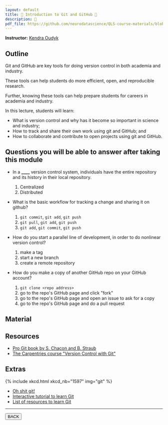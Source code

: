 ```yaml
---
layout: default
title: 🌳 Introduction to Git and GitHub 🌳
description: 🌳
pdf_file: https://github.com/neurodatascience/QLS-course-materials/blob/main/Lectures/2025/03_git-github/03_git-github_KO_2025.pdf
---
```


**Instructor:** [Kendra Oudyk](https://github.com/koudyk)

## Outline

Git and GitHub are key tools for doing version control in both academia and industry.

These tools can help students do more efficient, open, and reproducible research.

Further, knowing these tools can help prepare students for careers in academia and industry.

In this lecture, students will learn:

-   What is version control and why has it become so important in science and industry;
-   How to track and share their own work using git and GitHub; and
-   How to collaborate and contribute to open projects using git and GitHub.

## Questions you will be able to answer after taking this module

-   In a **\_\_\_\_** version control system, individuals have the entire repository and its history in their local repository.
    1.  Centralized
    1.  Distributed

-   What is the basic workflow for tracking a change and sharing it on github?
    1.  `git commit`, `git add`, `git push`
    1.  `git pull`, `git add`, `git push`
    1.  `git add`, `git commit`, `git push`

-   How do you start a parallel line of development, in order to do nonlinear  version control?
    1.  make a tag
    1.  start a new branch
    1.  create a remote repository

-   How do you make a copy of another GitHub repo on your GitHub account?
    1.  `git clone <repo address>`
    1.  go to the repo's GitHub page and click "fork"
    1.  go to the repo's GitHub page and open an issue to ask for a copy
    1.  go to the repo's GitHub page and do a pull request

## Material

<object data="{{ site.url }}/assets/material/03_git-github_KO_2025.pdf " width="1000" height="1000" type='application/pdf'>
</object>

## Resources

-   [Pro Git book by S. Chacon and B. Straub](https://git-scm.com/book/en/v2)
-   [The Carpentries course "Version Control with Git"](https://swcarpentry.github.io/git-novice/)

## Extras

{% include xkcd.html xkcd_nb="1597" img="git" %}

-   [Oh shit git!](https://ohshitgit.com/)
-   [Interactive tutorial to learn Git](https://learngitbranching.js.org/)
-   [List of resources to learn Git](https://learn-neuroimaging.github.io/hitchhackers_guide_brain/12-version-control/)

---

<a href="{{ site.url }}/lectures-materials/latest.html"><button>BACK</button></a>
